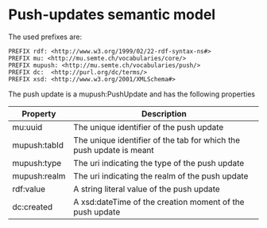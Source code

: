 # Push-updates semantic model

The used prefixes are:
```
PREFIX rdf: <http://www.w3.org/1999/02/22-rdf-syntax-ns#>
PREFIX mu: <http://mu.semte.ch/vocabularies/core/>
PREFIX mupush: <http://mu.semte.ch/vocabularies/push/>
PREFIX dc:  <http://purl.org/dc/terms/>
PREFIX xsd: <http://www.w3.org/2001/XMLSchema#>
```
The push update is a mupush:PushUpdate and has the following properties

| Property | Description |
| --- | --- |
| mu:uuid       | The unique identifier of the push update |
| mupush:tabId  | The unique identifier of the tab for which the push update is meant |
| mupush:type   | The uri indicating the type of the push update |
| mupush:realm  | The uri indicating the realm of the push update |
| rdf:value     | A string literal value of the push update |
| dc:created    | A xsd:dateTime of the creation moment of the push update |
